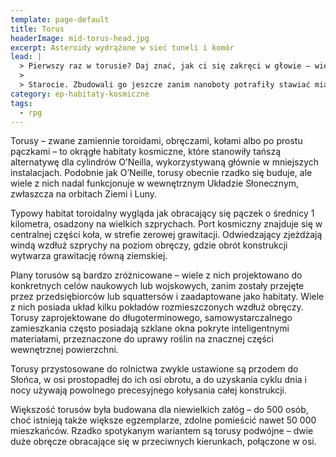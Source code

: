 ```yaml
---
template: page-default
title: Torus
headerImage: mid-torus-head.jpg
excerpt: Asteroidy wydrążone w sieć tuneli i komór
lead: |
  > Pierwszy raz w torusie? Daj znać, jak ci się zakręci w głowie – większości się kręci. Niby wygląda jak pączek z oknami, ale jak staniesz przy wewnętrznej ścianie i spojrzysz wzdłuż obręczy… to jakbyś patrzył w krzywe niebo, które cię otacza.
  >
  > Starocie. Zbudowali go jeszcze zanim nanoboty potrafiły stawiać miasta. Grawitacja działa tylko na obręczy, port jest w osi, a jeśli jedziesz windą z 0 g na pełne 1 g, to czujesz każdy centymetr. Ale rośliny rosną, panele się świecą, a komercyjna strefa żyje jak przed Upadkiem.
category: ep-habitaty-kosmiczne
tags: 
  - rpg
---
```

Torusy – zwane zamiennie toroidami, obręczami, kołami albo po prostu pączkami – to okrągłe habitaty kosmiczne, które stanowiły tańszą alternatywę dla cylindrów O’Neilla, wykorzystywaną głównie w mniejszych instalacjach. Podobnie jak O’Neille, torusy obecnie rzadko się buduje, ale wiele z nich nadal funkcjonuje w wewnętrznym Układzie Słonecznym, zwłaszcza na orbitach Ziemi i Luny.

Typowy habitat toroidalny wygląda jak obracający się pączek o średnicy 1 kilometra, osadzony na wielkich szprychach. Port kosmiczny znajduje się w centralnej części koła, w strefie zerowej grawitacji. Odwiedzający zjeżdżają windą wzdłuż szprychy na poziom obręczy, gdzie obrót konstrukcji wytwarza grawitację równą ziemskiej.

Plany torusów są bardzo zróżnicowane – wiele z nich projektowano do konkretnych celów naukowych lub wojskowych, zanim zostały przejęte przez przedsiębiorców lub squattersów i zaadaptowane jako habitaty. Wiele z nich posiada układ kilku pokładów rozmieszczonych wzdłuż obręczy. Torusy zaprojektowane do długoterminowego, samowystarczalnego zamieszkania często posiadają szklane okna pokryte inteligentnymi materiałami, przeznaczone do uprawy roślin na znacznej części wewnętrznej powierzchni.

Torusy przystosowane do rolnictwa zwykle ustawione są przodem do Słońca, w osi prostopadłej do ich osi obrotu, a do uzyskania cyklu dnia i nocy używają powolnego precesyjnego kołysania całej konstrukcji.

Większość torusów była budowana dla niewielkich załóg – do 500 osób, choć istnieją także większe egzemplarze, zdolne pomieścić nawet 50 000 mieszkańców. Rzadko spotykanym wariantem są torusy podwójne – dwie duże obręcze obracające się w przeciwnych kierunkach, połączone w osi.

